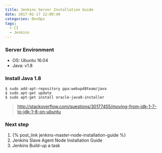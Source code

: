 ```yaml
---
title: Jenkins Server Installation Guide
date: 2017-02-17 12:09:49
categories: DevOps
tags: 
  - CI
  - Jenkins
---
```


### Server Environment

- OS: Ubuntu 16.04
- Java: v1.8 

### Install Java 1.8

    $ sudo add-apt-repository ppa:webupd8team/java 
    $ sudo apt-get update 
    $ sudo apt-get install oracle-java8-installer

> <http://stackoverflow.com/questions/30177455/moving-from-jdk-1-7-to-jdk-1-8-on-ubuntu>


### Next step

1. {% post_link jenkins-master-node-installation-guide %}
2. Jenkins Slave Agent Node Installation Guide
3. Jenkins Build-up a task

